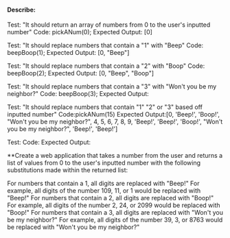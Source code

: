 #### Describe:

Test: "It should return an array of numbers from 0 to the user's inputted number"
Code: pickANum(0);
Expected Output: [0]

Test: "It should replace numbers that contain a "1" with "Beep"
Code: beepBoop(1);
Expected Output: [0, "Beep"]

Test: "It should replace numbers that contain a "2" with "Boop"
Code: beepBoop(2);
Expected Output: [0, "Beep", "Boop"]

Test: "It should replace numbers that contain a "3" with "Won't you be my neighbor?"
Code: beepBoop(3);
Expected Output:

Test: "It should replace numbers that contain "1" "2" or "3" based off inputted number"
Code:pickANum(15)
Expected Output:[0, 'Beep!', 'Boop!', "Won't you be my neighbor?", 4, 5, 6, 7, 8, 9, 'Beep!', 'Beep!', 'Boop!', "Won't you be my neighbor?", 'Beep!', 'Beep!']

Test:
Code:
Expected Output:

**Create a web application that takes a number from the user and returns a list of values from 0 to the user's inputted number with the following substitutions made within the returned list:

For numbers that contain a 1, all digits are replaced with "Beep!"
For example, all digits of the number 109, 11, or 1 would be replaced with "Beep!"
For numbers that contain a 2, all digits are replaced with "Boop!"
For example, all digits of the number 2, 24, or 2099 would be replaced with "Boop!"
For numbers that contain a 3, all digits are replaced with "Won't you be my neighbor?"
For example, all digits of the number 39, 3, or 8763 would be replaced with "Won't you be my neighbor?"